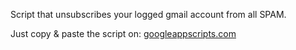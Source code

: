 Script that unsubscribes your logged gmail account from all SPAM.

Just copy & paste the script on: [googleappscripts.com](https://script.google.com/)
